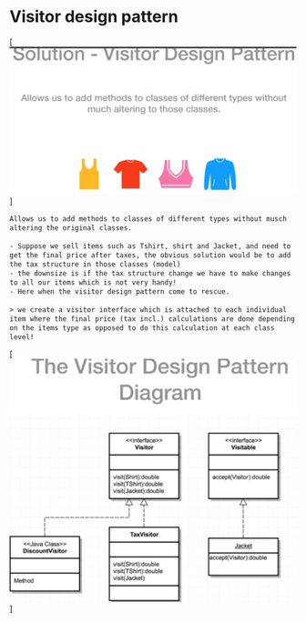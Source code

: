 # Visitor design pattern
[![N|Picture](./figure1.jpg)]

	Allows us to add methods to classes of different types without musch altering the original classes.

	- Suppose we sell items such as Tshirt, shirt and Jacket, and need to get the final price after taxes, the obvious solution would be to add the tax structure in those classes (model)
	- the downsize is if the tax structure change we have to make changes to all our items which is not very handy!
	- Here when the visitor design pattern come to rescue.
	
	> we create a visitor interface which is attached to each individual item where the final price (tax incl.) calculations are done depending on the items type as opposed to do this calculation at each class level! 

[![N|Picture](./diagram.jpg)]
